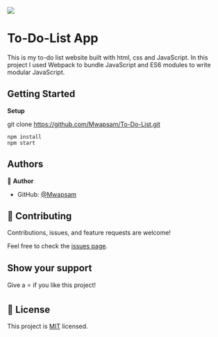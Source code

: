 ![](https://img.shields.io/badge/Microverse-blueviolet)

# To-Do-List App

This is my to-do list website built with html, css and JavaScript. In this project I used Webpack to bundle JavaScript and ES6 modules to write modular JavaScript. 

## Getting Started

**Setup**

git clone https://github.com/Mwapsam/To-Do-List.git

```
npm install
npm start
```

## Authors

👤 **Author**

- GitHub: [@Mwapsam](https://github.com/Mwapsam)

## 🤝 Contributing

Contributions, issues, and feature requests are welcome!

Feel free to check the [issues page](../../issues/).

## Show your support

Give a ⭐️ if you like this project!

## 📝 License

This project is [MIT](./MIT.md) licensed.
